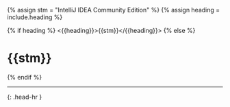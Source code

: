 <!-- _includes/docs/env/intellij-idea/ -->

{% assign stm = "IntelliJ IDEA Community Edition" %}
{% assign heading = include.heading %}

{% if heading %}
<{{heading}}>{{stm}}</{{heading}}>
{% else %}
<h1>{{stm}}</h1>
{% endif %}
<hr>{: .head-hr }
